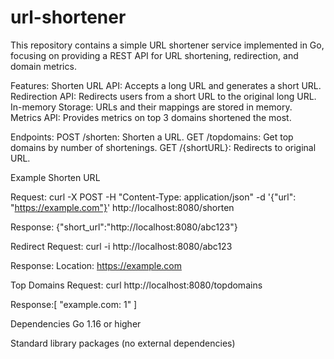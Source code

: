 # url-shortener

This repository contains a simple URL shortener service implemented in Go, focusing on providing a REST API for URL shortening, redirection, and domain metrics.

Features:
Shorten URL API: Accepts a long URL and generates a short URL.
Redirection API: Redirects users from a short URL to the original long URL.
In-memory Storage: URLs and their mappings are stored in memory.
Metrics API: Provides metrics on top 3 domains shortened the most.

Endpoints:
POST /shorten: Shorten a URL.
GET /topdomains: Get top domains by number of shortenings.
GET /{shortURL}: Redirects to original URL.


Example
Shorten URL

Request: curl -X POST -H "Content-Type: application/json" -d '{"url": "https://example.com"}' http://localhost:8080/shorten

Response: {"short_url":"http://localhost:8080/abc123"}

Redirect
Request: curl -i http://localhost:8080/abc123

Response: Location: https://example.com

Top Domains
Request: curl http://localhost:8080/topdomains

Response:[
  "example.com: 1"
]

Dependencies
Go 1.16 or higher

Standard library packages (no external dependencies)